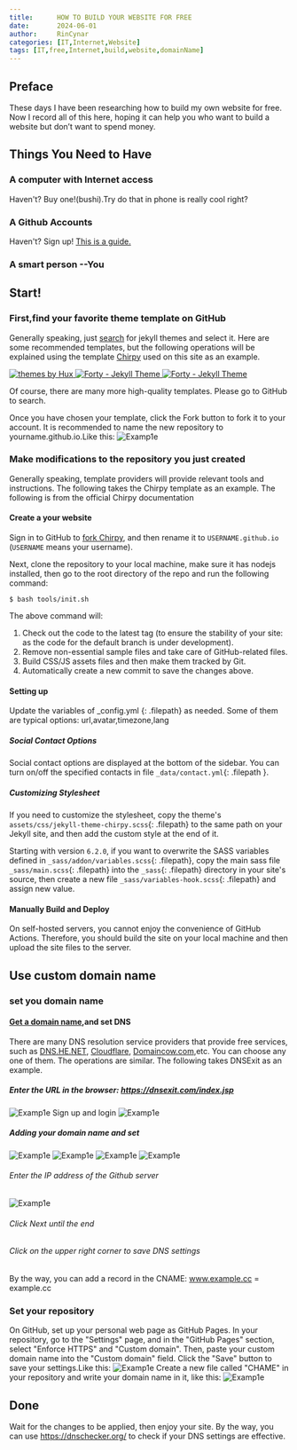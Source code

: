 ```yaml
---
title:      HOW TO BUILD YOUR WEBSITE FOR FREE
date:       2024-06-01
author:     RinCynar
categories: [IT,Internet,Website]
tags: [IT,free,Internet,build,website,domainName]
---
```

## Preface
These days I have been researching how to build my own website for free. Now I record all of this here, hoping it can help you who want to build a website but don’t want to spend money.

## Things You Need to Have

### A computer with Internet access
Haven't? Buy one!(bushi).Try do that in phone is really cool right?

### A Github Accounts
Haven't? Sign up! 
[This is a guide.](https://rcva.san.tc/posts/HOW-TO-REGISTER-A-GITHUB-ACCOUNT) 

### A smart person --You
## Start!
### First,find your favorite theme template on GitHub
Generally speaking, just [search](https://github.com/search?q=jekyll+themes&type=repositories) for jekyll themes and select it.
Here are some recommended templates, but the following operations will be explained using the template [Chirpy](https://github.com/cotes2020/jekyll-theme-chirpy) used on this site as an example.

<a href="https://github.com/Huxpro/huxpro.github.io">
    <img border="0" src="/assets/img/image/image@20240601bywff10.png" alt="themes by Hux" />
</a>
<a href="https://github.com/andrewbanchich/forty-jekyll-theme">
    <img border="0" src="/assets/img/image/image@20240601bywff11.png" alt="Forty - Jekyll Theme" />
</a>
<a href="https://github.com/Simpleyyt/jekyll-theme-next">
    <img border="0" src="/assets/img/image/image@20240601bywff12.png" alt="Forty - Jekyll Theme" />
</a>

Of course, there are many more high-quality templates. Please go to GitHub to search.

Once you have chosen your template, click the Fork button to fork it to your account. It is recommended to name the new repository to yourname.github.io.Like this:
<img src="/assets/img/image/image@20240601bywff00.png" alt="Examp1e" />

### Make modifications to the repository you just created
Generally speaking, template providers will provide relevant tools and instructions. The following takes the Chirpy template as an example.
The following is from the official Chirpy documentation

#### Create a your website
Sign in to GitHub to [fork Chirpy](https://github.com/cotes2020/jekyll-theme-chirpy/fork), and then rename it to `USERNAME.github.io` (`USERNAME` means your username).

Next, clone the repository to your local machine, make sure it has nodejs installed, then go to the root directory of the repo and run the following command:

```console
$ bash tools/init.sh
```

The above command will:

1. Check out the code to the latest tag (to ensure the stability of your site: as the code for the default branch is under development).
2. Remove non-essential sample files and take care of GitHub-related files.
3. Build CSS/JS assets files and then make them tracked by Git.
4. Automatically create a new commit to save the changes above.

#### Setting up
Update the variables of _config.yml {: .filepath} as needed. Some of them are typical options: url,avatar,timezone,lang

##### Social Contact Options

Social contact options are displayed at the bottom of the sidebar. You can turn on/off the specified contacts in file `_data/contact.yml`{: .filepath }.

##### Customizing Stylesheet

If you need to customize the stylesheet, copy the theme's `assets/css/jekyll-theme-chirpy.scss`{: .filepath} to the same path on your Jekyll site, and then add the custom style at the end of it.

Starting with version `6.2.0`, if you want to overwrite the SASS variables defined in `_sass/addon/variables.scss`{: .filepath}, copy the main sass file `_sass/main.scss`{: .filepath} into the `_sass`{: .filepath} directory in your site's source, then create a new file `_sass/variables-hook.scss`{: .filepath} and assign new value.

#### Manually Build and Deploy

On self-hosted servers, you cannot enjoy the convenience of GitHub Actions. Therefore, you should build the site on your local machine and then upload the site files to the server.

## Use custom domain name
### set you domain name
#### [Get a domain name](https://rcva.san.tc/posts/GET-A-FREE-DOMAIN-NAME),and set DNS
There are many DNS resolution service providers that provide free services, such as [DNS.HE.NET](https://ipv6.he.net/certification/register.php), [Cloudflare](https://cloudflare.com), [Domaincow.com](https://domaincow.com),etc. You can choose any one of them. The operations are similar. The following takes DNSExit as an example.

##### Enter the URL in the browser: https://dnsexit.com/index.jsp
<img src="/assets/img/image/image@20240601bywff03.png" alt="Examp1e" />
Sign up and login
<img src="/assets/img/image/image@20240601bywff04.png" alt="Examp1e" />

##### Adding your domain name and set
<img src="/assets/img/image/image@20240601bywff05.png" alt="Examp1e" />
<img src="/assets/img/image/image@20240601bywff06.png" alt="Examp1e" />
<img src="/assets/img/image/image@20240601bywff07.png" alt="Examp1e" />
<img src="/assets/img/image/image@20240601bywff08.png" alt="Examp1e" />

###### Enter the IP address of the Github server
<img src="/assets/img/image/image@20240601bywff09.png" alt="Examp1e" />

###### Click Next until the end

###### Click on the upper right corner to save DNS settings
By the way, you can add a record in the CNAME: www.example.cc = example.cc

### Set your repository
On GitHub, set up your personal web page as GitHub Pages. In your repository, go to the "Settings" page, and in the "GitHub Pages" section, select "Enforce HTTPS" and "Custom domain". Then, paste your custom domain name into the "Custom domain" field. Click the "Save" button to save your settings.Like this:
<img src="/assets/img/image/image@20240601bywff01.png" alt="Examp1e" />
Create a new file called "CHAME" in your repository and write your domain name in it, like this:
<img src="/assets/img/image/image@20240601bywff02.png" alt="Examp1e" />

## Done
Wait for the changes to be applied, then enjoy your site.
By the way, you can use https://dnschecker.org/ to check if your DNS settings are effective.